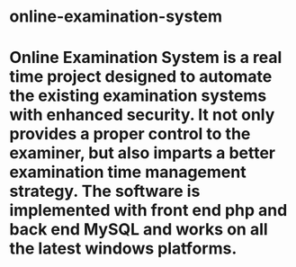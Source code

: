# online-examination-system
# Online Examination System is a real time project designed to automate the existing examination systems with enhanced security. It not only provides a proper control to the examiner, but also imparts a better examination time management strategy. The software is implemented with front end php and back end MySQL and works on all the latest windows platforms.
